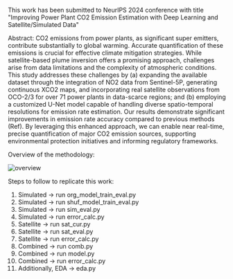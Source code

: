 This work has been submitted to NeurIPS 2024 conference with title "Improving Power Plant CO2 Emission Estimation with Deep Learning and Satellite/Simulated Data" 

Abstract: CO2 emissions from power plants, as significant super emitters, contribute substantially to global warming. Accurate quantification of these emissions is crucial for effective climate mitigation strategies. While satellite-based plume inversion offers a promising approach, challenges arise from data limitations and the complexity of atmospheric conditions. This study addresses these challenges by (a) expanding the available dataset through the integration of NO2 data from Sentinel-5P, generating continuous XCO2 maps, and incorporating real satellite observations from OCO-2/3 for over 71 power plants in data-scarce regions; and (b) employing a customized U-Net model capable of handling diverse spatio-temporal resolutions for emission rate estimation. Our results demonstrate significant improvements in emission rate accuracy compared to previous methods (Ref). By leveraging this enhanced approach, we can enable near real-time, precise quantification of major CO2 emission sources, supporting environmental protection initiatives and informing regulatory frameworks. 

Overview of the methodology:

![overview](https://github.com/user-attachments/assets/05ba61fd-a71c-46ee-a264-3f417107f83c)

Steps to follow to replicate this work:
1. Simulated -> run org_model_train_eval.py
2. Simulated -> run shuf_model_train_eval.py
3. Simulated -> run sim_eval.py
4. Simulated -> run error_calc.py
5. Satellite -> run sat_cur.py
6. Satellite -> run sat_eval.py
7. Satellite -> run error_calc.py
8. Combined -> run comb.py
9. Combined -> run model.py
10. Combined -> run error_calc.py
11. Additionally, EDA -> eda.py 
